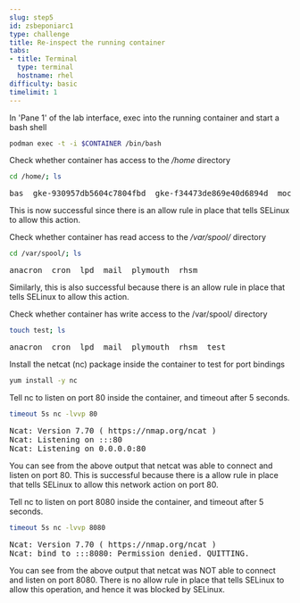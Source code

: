 ```yaml
---
slug: step5
id: zsbeponiarc1
type: challenge
title: Re-inspect the running container
tabs:
- title: Terminal
  type: terminal
  hostname: rhel
difficulty: basic
timelimit: 1
---
```

In 'Pane 1' of the lab interface, exec into the running container and start a bash shell

```bash
podman exec -t -i $CONTAINER /bin/bash
```

Check whether container has access to the */home* directory

```bash
cd /home/; ls
```

<pre class="file">
bas  gke-930957db5604c7804fbd  gke-f34473de869e40d6894d  mochtar  myee  rhel
</pre>

This is now successful since there is an allow rule in place that tells SELinux to allow this action.

Check whether container has read access to the */var/spool/* directory

```bash
cd /var/spool/; ls
```

<pre class="file">
anacron  cron  lpd  mail  plymouth  rhsm
</pre>

Similarly, this is also successful because there is an allow rule in place that tells SELinux to allow this action.

Check whether container has write access to the /var/spool/ directory

```bash
touch test; ls
```

<pre class="file">
anacron  cron  lpd  mail  plymouth  rhsm  test
</pre>

Install the netcat (nc) package inside the container to test for port bindings

```bash
yum install -y nc
```

Tell nc to listen on port 80 inside the container, and timeout after 5 seconds.

```bash
timeout 5s nc -lvvp 80
```

<pre class="file">
Ncat: Version 7.70 ( https://nmap.org/ncat )
Ncat: Listening on :::80
Ncat: Listening on 0.0.0.0:80
</pre>

You can see from the above output that netcat was able to connect and listen on port 80. This is successful
because there is a allow rule in place that tells SELinux to allow this network action on port 80.

Tell nc to listen on port 8080 inside the container, and timeout after 5 seconds.

```bash
timeout 5s nc -lvvp 8080
```

<pre class="file">
Ncat: Version 7.70 ( https://nmap.org/ncat )
Ncat: bind to :::8080: Permission denied. QUITTING.
</pre>

You can see from the above output that netcat was NOT able to connect and listen on port 8080. There is no allow
rule in place that tells SELinux to allow this operation, and hence it was blocked by SELinux.
